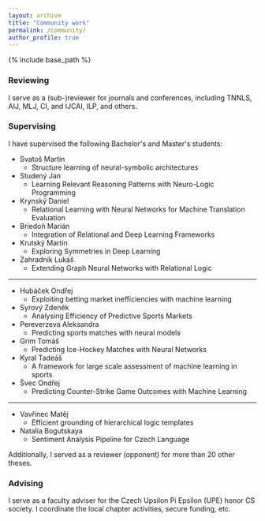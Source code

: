 ```yaml
---
layout: archive
title: "Community work"
permalink: /community/
author_profile: true
---
```


{% include base_path %}

### Reviewing ###

I serve as a (sub-)reviewer for journals and conferences, including TNNLS, AIJ, MLJ, CI, and IJCAI, ILP, and others.

### Supervising ###

I have supervised the following Bachelor's and Master's students:

- Svatoš Martin 
    - Structure learning of neural-symbolic architectures
- Studený Jan 
    - Learning Relevant Reasoning Patterns with Neuro-Logic Programming
- Krynský Daniel 
    - Relational Learning with Neural Networks for Machine Translation Evaluation
- Briedoň Marián 
    - Integration of Relational and Deep Learning Frameworks
- Krutský Martin 
    - Exploring Symmetries in Deep Learning
- Zahradník Lukáš 
    - Extending Graph Neural Networks with Relational Logic
    
---

- Hubáček Ondřej 
    - 	Exploiting betting market inefficiencies with machine learning
- Syrový Zdeněk 
    - Analysing Efficiency of Predictive Sports Markets
- Pereverzeva Aleksandra 
    - Predicting sports matches with neural models
- Grim Tomáš 
    - Predicting Ice-Hockey Matches with Neural Networks
- Kyral Tadeáš 
    - A framework for large scale assessment of machine learning in sports
- Švec Ondřej 
    - Predicting Counter-Strike Game Outcomes with Machine Learning
    
---
   
- Vavřinec Matěj 
    - Efficient grounding of hierarchical logic templates
- Natalia Bogutskaya
    - 	Sentiment Analysis Pipeline for Czech Language

Additionally, I served as a reviewer (opponent) for more than 20 other theses.

### Advising ###

I serve as a faculty adviser for the Czech Upsilon Pi Epsilon (UPE) honor CS society.
I coordinate the local chapter activities, secure funding, etc.
